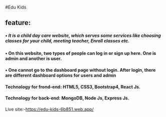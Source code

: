 

#Edu Kids


##  feature:
##### • It is a child day care website, which serves some services like choosing classes for your child, meeting teacher, Enroll classes  etc.
#### • 	On this website, two types of people can log in or sign up here. One is admin and another is user.
#### •	One cannot go to the dashboard page without login. After login, there are different dashboard options for users and admin
#### Technology for frond-end: HTML5, CSS3, Bootstrap4, React Js.
#### Technology for back-end: MongoDB, Node Js, Express Js.

Live site:-https://edu-kids-6b851.web.app/
